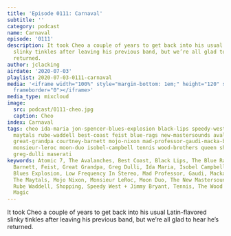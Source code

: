```yaml
---
title: 'Episode 0111: Carnaval'
subtitle: ''
category: podcast
name: Carnaval
episode: '0111'
description: It took Cheo a couple of years to get back into his usual Latin-flavored
  slinky tinkles after leaving his previous band, but we’re all glad to hear he’s
  returned.
author: jclacking
airdate: '2020-07-03'
playlist: 2020-07-03-0111-carnaval
media: '<iframe width="100%" style="margin-bottom: 1em;" height="120" src="https://www.mixcloud.com/widget/iframe/?feed=%2Fthe-lacking-org%2Fkj05px-111-carnaval%2F&hide_artwork=1&hide_cover=1&light=1"
  frameborder="0"></iframe>'
media_type: mixcloud
image:
  src: podcast/0111-cheo.jpg
  caption: Cheo
index: Carnaval
tags: cheo ida-maria jon-spencer-blues-explosion black-lips speedy-west-jimmy-bryant
  maytals rube-waddell best-coast feist blue-rags new-mastersounds avalanches young-magic
  great-grandpa courtney-barnett mojo-nixon mad-professor-gaudi-macka-b low-frequency-in-stereo
  monsieur-leroc moon-duo isobel-campbell tennis wood-brothers queen shopping atomic-7
  greg-dulli maserati
keywords: Atomic 7, The Avalanches, Best Coast, Black Lips, The Blue Rags, Cheo, Courtney
  Barnett, Feist, Great Grandpa, Greg Dulli, Ida Maria, Isobel Campbell, The Jon Spencer
  Blues Explosion, Low Frequency In Stereo, Mad Professor, Gaudi, Macka B, Maserati,
  The Maytals, Mojo Nixon, Monsieur LeRoc, Moon Duo, The New Mastersounds, Queen,
  Rube Waddell, Shopping, Speedy West + Jimmy Bryant, Tennis, The Wood Brothers, Young
  Magic
---
```

It took Cheo a couple of years to get back into his usual Latin-flavored slinky tinkles after leaving his previous band, but we’re all glad to hear he’s returned.
